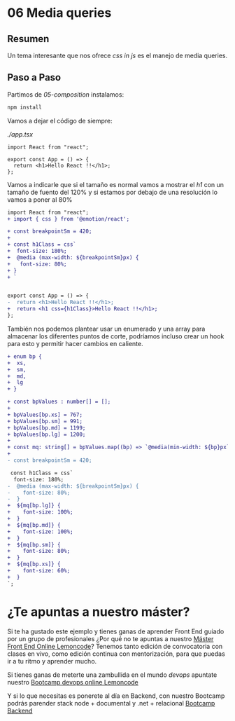 # 06 Media queries

## Resumen

Un tema interesante que nos ofrece _css in js_ es el manejo de
media queries.

## Paso a Paso

Partimos de _05-composition_ instalamos:

```bash
npm install
```

Vamos a dejar el código de siempre:

_./app.tsx_

```tsx
import React from "react";

export const App = () => {
  return <h1>Hello React !!</h1>;
};
```

Vamos a indicarle que si el tamaño es normal vamos a mostrar
el _h1_ con un tamaño de fuento del 120% y si estamos por debajo
de una resolución lo vamos a poner al 80%

```diff
import React from "react";
+ import { css } from '@emotion/react';

+ const breakpointSm = 420;
+
+ const h1Class = css`
+  font-size: 180%;
+  @media (max-width: ${breakpointSm}px) {
+   font-size: 80%;
+ }
+ `


export const App = () => {
-  return <h1>Hello React !!</h1>;
+  return <h1 css={h1Class}>Hello React !!</h1>;
};
```

También nos podemos plantear usar un enumerado y una array para almacenar los diferentes puntos
de corte, podríamos incluso crear un hook para esto y permitir hacer cambios en caliente.

```diff
+ enum bp {
+  xs,
+  sm,
+  md,
+  lg
+ }

+ const bpValues : number[] = [];
+
+ bpValues[bp.xs] = 767;
+ bpValues[bp.sm] = 991;
+ bpValues[bp.md] = 1199;
+ bpValues[bp.lg] = 1200;
+
+ const mq: string[] = bpValues.map((bp) => `@media(min-width: ${bp}px`);
+
- const breakpointSm = 420;

 const h1Class = css`
  font-size: 180%;
-  @media (max-width: ${breakpointSm}px) {
-    font-size: 80%;
-  }
+  ${mq[bp.lg]} {
+    font-size: 100%;
+  }
+  ${mq[bp.md]} {
+    font-size: 100%;
+  }
+  ${mq[bp.sm]} {
+    font-size: 80%;
+  }
+  ${mq[bp.xs]} {
+    font-size: 60%;
+  }
`;
```

# ¿Te apuntas a nuestro máster?

Si te ha gustado este ejemplo y tienes ganas de aprender Front End
guiado por un grupo de profesionales ¿Por qué no te apuntas a
nuestro [Máster Front End Online Lemoncode](https://lemoncode.net/master-frontend#inicio-banner)? Tenemos tanto edición de convocatoria
con clases en vivo, como edición continua con mentorización, para
que puedas ir a tu ritmo y aprender mucho.

Si tienes ganas de meterte una zambullida en el mundo _devops_
apuntate nuestro [Bootcamp devops online Lemoncode](https://lemoncode.net/bootcamp-devops#bootcamp-devops/inicio)

Y si lo que necesitas es ponerete al día en Backend, con nuestro Bootcamp
podrás parender stack node + documental y .net + relacional [Bootcamp Backend](https://lemoncode.net/bootcamp-backend#bootcamp-backend/banner)
